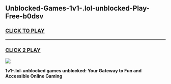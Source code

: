 
## Unblocked-Games-1v1-.lol-unblocked-Play-Free-b0dsv
<h3>
<a href="https://premium76.site?title=1v1-.lol-unblocked&ref=21A">CLICK TO PLAY</a></h3>
<hr>

<h3>
<a href="https://premium76.site?title=1v1-.lol-unblocked&ref=21A">CLICK 2 PLAY</a>
  
</h3>

<a href="https://premium76.site?title=1v1-.lol-unblocked&ref=21A"><img src="https://clearcache.store/games.png"></a>


**1v1-.lol-unblocked games unblocked: Your Gateway to Fun and Accessible Online Gaming**
